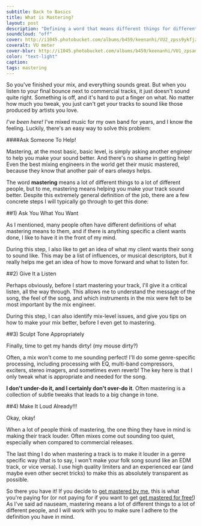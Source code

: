 ```yaml
---
subtitle: Back to Basics
title: What is Mastering?
layout: post
description: "Defining a word that means different things for different people"
soundcloud: "off"
cover: http://i1045.photobucket.com/albums/b459/keenanhi/VU2_zpss9ykfjz0.png
coveralt: VU meter
cover-blur: http://i1045.photobucket.com/albums/b459/keenanhi/VU1_zpsampvf842.png
color: "text-light"
caption: 
tags: mastering
---
```


So you've finished your mix, and everything sounds great. But when you listen to your final bounce next to commercial tracks, it just doesn't sound quite right. Something is off, and it's hard to put a finger on what. No matter how much you tweak, you just can't get your tracks to sound like those produced by artists you love.

*I've been here!* I've mixed music for my own band for years, and I know the feeling. Luckily, there's an easy way to solve this problem:

####Ask Someone To Help!

Mastering, at the most basic, basic level, is simply asking another engineer to help you make your sound better. And there's no shame in getting help! Even the best mixing engineers in the world get their music mastered, because they know that another pair of ears *always* helps.

The word **mastering** means a lot of different things to a lot of different people, but to me, mastering means helping you make your track sound better. Despite this extremely general definition of the job, there are a few concrete steps I will typically go through to get this done:

##1) Ask You What You Want

As I mentioned, many people often have different definitions of what mastering means to them, and if there is anything specific a client wants done, I like to have it in the front of my mind.

During this step, I also like to get an idea of what my client wants their song to sound like. This may be a list of influences, or musical descriptors, but it really helps me get an idea of how to move forward and what to listen for.

##2) Give It a Listen

Perhaps obviously, before I start mastering your track, I'll give it a critical listen, all the way through. This allows me to understand the message of the song, the feel of the song, and which instruments in the mix were felt to be most important by the mix engineer.

During this step, I can also identify mix-level issues, and give you tips on how to make your mix better, before I even get to mastering.

##3) Sculpt Tone Appropriately

Finally, time to get my hands dirty! (my mouse dirty?) 

Often, a mix won't come to me sounding perfect! I'll do some genre-specific processing, including processing with EQ, multi-band compressors, exciters, stereo imagers, and sometimes even reverb! The key here is that I only tweak what is appropriate and needed for the song. 

**I don't under-do it, and I certainly don't over-do it**. Often mastering is a collection of subtle tweaks that leads to a big change in tone. 

##4) Make It Loud Already!!!

Okay, okay!

When a lot of people think of mastering, the one thing they have in mind is making their track louder. Often mixes come out sounding too quiet, especially when compared to commercial releases.

The last thing I do when mastering a track is to make it louder in a genre specific way (that is to say, I won't make your folk song sound like an EDM track, or vice versa). I use high quality limiters and an experienced ear (and maybe even other secret tricks) to make this as absolutely transparent as possible.

So there you have it! If you decide to [get mastered by me](/mastering-services), this is what you're paying for (or not paying for if you want to get [get mastered for free!](/free-master)) As I've said ad nauseam, mastering means a lot of different things to a lot of different people, and I will work with you to make sure I adhere to the definition you have in mind.